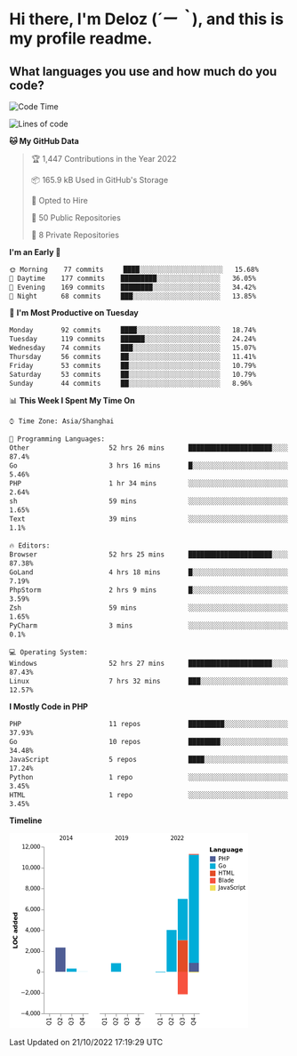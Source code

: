 # **Hi there, I'm Deloz (*´ー｀*), and this is my profile readme.**
<!--  [![Profile views](https://gpvc.arturio.dev/dank-del)](https://github.com/dank-del) -->
## **What languages you use and how much do you code?**

<!--START_SECTION:waka-->
![Code Time](http://img.shields.io/badge/Code%20Time-84%20hrs%2046%20mins-blue)

![Lines of code](https://img.shields.io/badge/From%20Hello%20World%20I%27ve%20Written-24%20Thousand%20lines%20of%20code-blue)

**🐱 My GitHub Data** 

> 🏆 1,447 Contributions in the Year 2022
 > 
> 📦 165.9 kB Used in GitHub's Storage 
 > 
> 💼 Opted to Hire
 > 
> 📜 50 Public Repositories 
 > 
> 🔑 8 Private Repositories  
 > 
**I'm an Early 🐤** 

```text
🌞 Morning    77 commits     ████░░░░░░░░░░░░░░░░░░░░░   15.68% 
🌆 Daytime    177 commits    █████████░░░░░░░░░░░░░░░░   36.05% 
🌃 Evening    169 commits    ████████░░░░░░░░░░░░░░░░░   34.42% 
🌙 Night      68 commits     ███░░░░░░░░░░░░░░░░░░░░░░   13.85%

```
📅 **I'm Most Productive on Tuesday** 

```text
Monday       92 commits     ████░░░░░░░░░░░░░░░░░░░░░   18.74% 
Tuesday      119 commits    ██████░░░░░░░░░░░░░░░░░░░   24.24% 
Wednesday    74 commits     ███░░░░░░░░░░░░░░░░░░░░░░   15.07% 
Thursday     56 commits     ██░░░░░░░░░░░░░░░░░░░░░░░   11.41% 
Friday       53 commits     ██░░░░░░░░░░░░░░░░░░░░░░░   10.79% 
Saturday     53 commits     ██░░░░░░░░░░░░░░░░░░░░░░░   10.79% 
Sunday       44 commits     ██░░░░░░░░░░░░░░░░░░░░░░░   8.96%

```


📊 **This Week I Spent My Time On** 

```text
⌚︎ Time Zone: Asia/Shanghai

💬 Programming Languages: 
Other                    52 hrs 26 mins      █████████████████████░░░░   87.4% 
Go                       3 hrs 16 mins       █░░░░░░░░░░░░░░░░░░░░░░░░   5.46% 
PHP                      1 hr 34 mins        ░░░░░░░░░░░░░░░░░░░░░░░░░   2.64% 
sh                       59 mins             ░░░░░░░░░░░░░░░░░░░░░░░░░   1.65% 
Text                     39 mins             ░░░░░░░░░░░░░░░░░░░░░░░░░   1.1%

🔥 Editors: 
Browser                  52 hrs 25 mins      █████████████████████░░░░   87.38% 
GoLand                   4 hrs 18 mins       █░░░░░░░░░░░░░░░░░░░░░░░░   7.19% 
PhpStorm                 2 hrs 9 mins        █░░░░░░░░░░░░░░░░░░░░░░░░   3.59% 
Zsh                      59 mins             ░░░░░░░░░░░░░░░░░░░░░░░░░   1.65% 
PyCharm                  3 mins              ░░░░░░░░░░░░░░░░░░░░░░░░░   0.1%

💻 Operating System: 
Windows                  52 hrs 27 mins      █████████████████████░░░░   87.43% 
Linux                    7 hrs 32 mins       ███░░░░░░░░░░░░░░░░░░░░░░   12.57%

```

**I Mostly Code in PHP** 

```text
PHP                      11 repos            █████████░░░░░░░░░░░░░░░░   37.93% 
Go                       10 repos            ████████░░░░░░░░░░░░░░░░░   34.48% 
JavaScript               5 repos             ████░░░░░░░░░░░░░░░░░░░░░   17.24% 
Python                   1 repo              ░░░░░░░░░░░░░░░░░░░░░░░░░   3.45% 
HTML                     1 repo              ░░░░░░░░░░░░░░░░░░░░░░░░░   3.45%

```


**Timeline**

![Chart not found](https://raw.githubusercontent.com/deloz/deloz/main/charts/bar_graph.png) 


 Last Updated on 21/10/2022 17:19:29 UTC
<!--END_SECTION:waka-->
